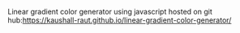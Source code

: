 Linear gradient color generator using javascript 
hosted on git hub:https://kaushall-raut.github.io/linear-gradient-color-generator/
